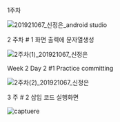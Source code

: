 1주차

![201921067_신정은_android studio](https://user-images.githubusercontent.com/72747781/110568900-1d817400-8197-11eb-9e4c-f4a7b868cbca.png)



2 주차 # 1 화면 출력에 문자열생성

![2주차(1)_201921067_신정은](https://user-images.githubusercontent.com/72747781/110569001-3ab64280-8197-11eb-97b2-d705495de073.png)



Week 2 Day 2 #1 Practice committing

![2주차(2)_201921067_신정은](https://user-images.githubusercontent.com/72747781/110763713-864f1600-8295-11eb-9449-cdfaa9c7ca04.png)


3 주 # 2 삽입 코드 실행화면

![captuere](https://user-images.githubusercontent.com/72747781/111406570-e3275200-8715-11eb-800c-abd3fdc37547.png)

